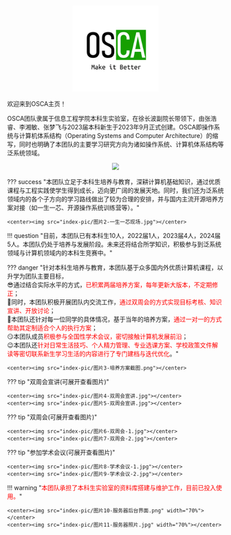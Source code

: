 <center><img src="index-pic/osca-logo.png" width="200"/></center>


欢迎来到OSCA主页！

OSCA团队隶属于信息工程学院本科生实验室，在徐长波副院长带领下，由张浩睿、李湘敏、张梦飞与2023届本科新生于2023年9月正式创建。OSCA即操作系统与计算机体系结构（Operating Systems and Computer Architecture）的缩写，同时也明确了本团队的主要学习研究方向为诸如操作系统、计算机体系结构等泛系统领域。

<center><img src="members/osca-20250108.png"/></center>

??? success "本团队立足于本科生培养与教育，深耕计算机基础知识，通过优质课程与工程实践使学生得到成长，迈向更广阔的发展天地。同时，我们还为泛系统领域内的各个子方向的学习路线做出了较为合理的安排，并与国内主流开源培养方案对接（如一生一芯、开源操作系统训练营等）。"

    <center><img src="index-pic/图片2-一生一芯现场.jpg"></center>

!!! question "目前，本团队已有本科生10人，2022届1人，2023届4人，2024届5人。本团队仍处于培养与发展阶段。未来还将结合所学知识，积极参与到泛系统领域与计算机领域内的本科生竞赛中。"

??? danger "针对本科生培养与教育，本团队基于众多国内外优质计算机课程，以升学为团队主要目标，<br/>😎通过结合实际水平的方式，<font color="red">已积累两届培养方案，每年更新大版本，不定期修正</font>；<br/>🤩同时，本团队积极开展团队内交流工作，<font color="red">通过双周会的方式实现目标考核、知识宣讲、开放讨论</font>；<br/>🤔本团队还针对每一位同学的具体情况，基于当年的培养方案，<font color="red">通过一对一的方式帮助其定制适合个人的执行方案</font>；<br/>😏本团队成员<font color="red">积极参与全国性学术会议，密切接触计算机发展前沿</font>；<br/>😉本团队还<font color="red">针对日常生活技巧、个人精力管理、专业选课方案、学校政策文件解读等密切联系新生学习生活的内容进行了专门建档与迭代优化</font>。"

    <center><img src="index-pic/图片3-培养方案截图.png"></center>  

??? tip "双周会宣讲(可展开查看图片)"

    <center><img src="index-pic/图片4-双周会宣讲.jpg"></center>
    <center><img src="index-pic/图片5-双周会宣讲.jpg"></center>

??? tip "双周会(可展开查看图片)"

    <center><img src="index-pic/图片6-双周会-1.jpg"></center>
    <center><img src="index-pic/图片7-双周会-2.jpg"></center>

??? tip "参加学术会议(可展开查看图片)"

    <center><img src="index-pic/图片8-学术会议-1.jpg"></center>
    <center><img src="index-pic/图片9-学术会议-2.jpg"></center>

!!! warning "<font color="red">本团队承担了本科生实验室的资料库搭建与维护工作，目前已投入使用。</font>"

    <center><img src="index-pic/图片10-服务器后台界面.png" width="70%"></center>
    <center><img src="index-pic/图片11-服务器照片.jpg" width="70%"></center>

